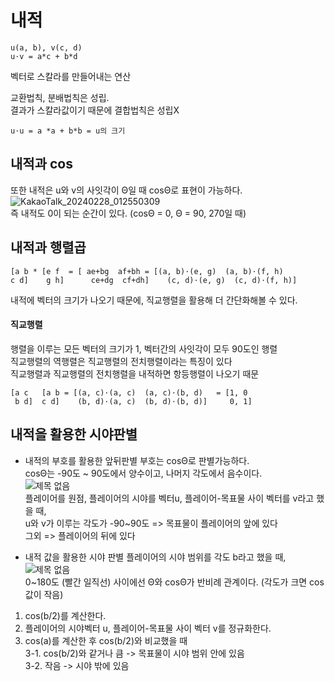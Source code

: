 # 내적
```
u(a, b), v(c, d)  
u⋅v = a*c + b*d  
```
벡터로 스칼라를 만들어내는 연산  

교환법칙, 분배법칙은 성립.  
결과가 스칼라값이기 때문에 결합법칙은 성립X  

```
u⋅u = a *a + b*b = u의 크기
```

## 내적과 cos
또한 내적은 u와 v의 사잇각이 Θ일 때 cosΘ로 표현이 가능하다.  
![KakaoTalk_20240228_012550309](https://github.com/yooonmyong/SK_Study/assets/40621689/e5f74619-c43f-4319-982d-43c4ce8c92ea)  
즉 내적도 0이 되는 순간이 있다. (cosΘ = 0, Θ = 90, 270일 때)  

## 내적과 행렬곱
```
[a b * [e f  = [ ae+bg  af+bh = [(a, b)⋅(e, g)  (a, b)⋅(f, h)
c d]    g h]      ce+dg  cf+dh]    (c, d)⋅(e, g)  (c, d)⋅(f, h)]
```
내적에 벡터의 크기가 나오기 때문에, 직교행렬을 활용해 더 간단화해볼 수 있다.  

#### 직교행렬
행렬을 이루는 모든 벡터의 크기가 1, 벡터간의 사잇각이 모두 90도인 행렬  
직교행렬의 역행렬은 직교행렬의 전치행렬이라는 특징이 있다  
직교행렬과 직교행렬의 전치행렬을 내적하면 항등행렬이 나오기 때문  
```
[a c   [a b = [(a, c)⋅(a, c)  (a, c)⋅(b, d)   = [1, 0
 b d]  c d]	   (b, d)⋅(a, c)  (b, d)⋅(b, d)]	 0, 1]
```

## 내적을 활용한 시야판별
* 내적의 부호를 활용한 앞뒤판별
부호는 cosΘ로 판별가능하다.  
cosΘ는 -90도 ~ 90도에서 양수이고, 나머지 각도에서 음수이다.  
![제목 없음](https://github.com/yooonmyong/SK_Study/assets/40621689/a4a4eb45-eae1-4582-8eae-9fd4e829a9d6)  
플레이어를 원점, 플레이어의 시야를 벡터u, 플레이어-목표물 사이 벡터를 v라고 했을 때,  
u와 v가 이루는 각도가 -90~90도 => 목표물이 플레이어의 앞에 있다  
그외 => 플레이어의 뒤에 있다

* 내적 값을 활용한 시야 판별
플레이어의 시야 범위를 각도 b라고 했을 때,  
![제목 없음](https://github.com/yooonmyong/SK_Study/assets/40621689/d024b7d5-02be-4960-8b74-4defd4b640ea)  
0~180도 (빨간 일직선) 사이에선 Θ와 cosΘ가 반비례 관계이다. (각도가 크면 cos값이 작음)  

1. cos(b/2)를 계산한다.
2. 플레이어의 시야벡터 u, 플레이어-목표물 사이 벡터 v를 정규화한다.
3. cos(a)를 계산한 후 cos(b/2)와 비교했을 때  
3-1. cos(b/2)와 같거나 큼 -> 목표물이 시야 범위 안에 있음  
3-2. 작음 -> 시야 밖에 있음  
